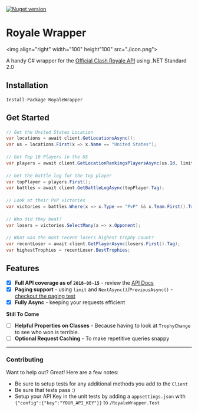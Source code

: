 [![Nuget version][nuget-image]][nuget-url]

# Royale Wrapper

<img align="right" width="100" height"100" src="./icon.png">

A handy C# wrapper for the [Official Clash Royale API](https://developer.clashroyale.com) using .NET Standard 2.0

## Installation

```
Install-Package RoyaleWrapper
```

## Get Started

```csharp
// Get the United States Location
var locations = await client.GetLocationsAsync();
var us = locations.First(x => x.Name == "United States");

// Get Top 10 Players in the US
var players = await client.GetLocationRankingsPlayersAsync(us.Id, limit: 10);

// Get the battle log for the top player
var topPlayer = players.First();
var battles = await client.GetBattleLogAsync(topPlayer.Tag);

// Look at their PvP victories
var victories = battles.Where(x => x.Type == "PvP" && x.Team.First().TrophyChange > 0);

// Who did they beat?
var losers = victories.SelectMany(x => x.Opponent);

// What was the most recent losers highest trophy count?
var recentLoser = await client.GetPlayerAsync(losers.First().Tag);
var highestTrophies = recentLoser.BestTrophies;
```

## Features

- [X] **Full API coverage as of `2018-08-15`** - review the [API Docs](https://developer.clashroyale.com/#/documentation)
- [X] **Paging support** - using `limit` and `NextAsync()`/`PreviousAsync()` - [checkout the paging test](./RoyaleWrapper.Test/Paging.cs)
- [X] **Fully Async** - keeping your requests efficient

**Still To Come**
- [ ] **Helpful Properties on Classes** - Because having to look at `TrophyChange` to see who won is terrible.
- [ ] **Optional Request Caching** - To make repetitive queries snappy

------------------------

### Contributing

Want to help out? Great! Here are a few notes:

- Be sure to setup tests for any additional methods you add to the `Client`
- Be sure that tests pass :)
- Setup your API Key in the unit tests by adding a `appsettings.json` with `{"config":{"key":"YOUR_API_KEY"}}` to `/RoyaleWrapper.Test`


[nuget-image]: https://img.shields.io/nuget/v/RoyaleWrapper.svg?style=flat-square
[nuget-url]: https://www.nuget.org/packages/RoyaleWrapper/